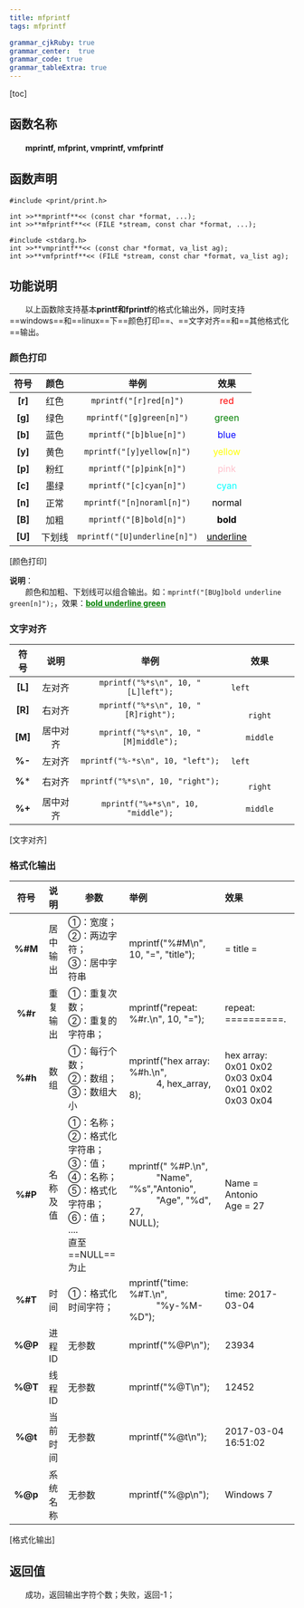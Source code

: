 ```yaml
---
title: mfprintf
tags: mfprintf

grammar_cjkRuby: true
grammar_center:  true
grammar_code: true
grammar_tableExtra: true
---
```


[toc]

## 函数名称

　　**mprintf, mfprint, vmprintf, vmfprintf**  

## 函数声明

```cpp?linenums
#include <print/print.h>

int >>**mprintf**<< (const char *format, ...);
int >>**mfprintf**<< (FILE *stream, const char *format, ...);

#include <stdarg.h>
int >>**vmprintf**<< (const char *format, va_list ag);
int >>**vmfprintf**<< (FILE *stream, const char *format, va_list ag);
```

## 功能说明

　　以上函数除支持基本**printf和fprintf**的格式化输出外，同时支持==windows==和==linux==下==颜色打印==、==文字对齐==和==其他格式化==输出。  
   
   
### 颜色打印

|符号|颜色|举例|效果|
|:----:|:-----:|:--------:|:------:|
| **[r]** | 红色 | `mprintf("[r]red[n]")` |<font color="red">red</font>|
| **[g]** | 绿色 | `mprintf("[g]green[n]")` |<font color="green">green</font>|
| **[b]** | 蓝色 | `mprintf("[b]blue[n]")` |<font color="blue">blue</font>|
| **[y]** | 黄色 | `mprintf("[y]yellow[n]")` |<font color="yellow">yellow</font>|
| **[p]** | 粉红 | `mprintf("[p]pink[n]")` |<font color="pink">pink</font>|
| **[c]** | 墨绿 | `mprintf("[c]cyan[n]")` |<font color="cyan">cyan</font>|
|**[n]**|正常|`mprintf("[n]noraml[n]")` |<font color="black">normal</font>|
|**[B]**|加粗|`mprintf("[B]bold[n]")` |<font color="black" >**bold**</font>|
|**[U]**|下划线|`mprintf("[U]underline[n]")` |<font color="black" style="text-decoration:underline">underline</font>|
[颜色打印]  

**说明**：  
　　颜色和加粗、下划线可以组合输出。如：`mprintf("[BUg]bold underline green[n]");`，效果：<font style="font-weight: bold;text-decoration:underline;color:green;">bold underline green</font> 

### 文字对齐

|符号|说明|举例|效果|
|:----:|:-----:|:--------:|:------:|
|**[L]**|左对齐|`mprintf("%*s\n", 10, "[L]left");`|`left　　　　　`|
|**[R]**|右对齐|`mprintf("%*s\n", 10, "[R]right");`|`　　　　　right`|
|**[M]**|居中对齐|`mprintf("%*s\n", 10, "[M]middle");`|`　　middle　　`|
|**%-**|左对齐|`mprintf("%-*s\n", 10, "left");`|`left　　　　　`|
|**%***|右对齐|`mprintf("%*s\n", 10, "right");`|`　　　　　right`|
|**%+**|居中对齐|`mprintf("%+*s\n", 10, "middle");`|`　　middle　　`|
[文字对齐]

### 格式化输出

|符号|说明|参数|举例|效果|
|:----:|:-----:|-------|:--------|:------|
|**%#M**|居中输出|①：宽度；<br />②：两边字符；<br />③：居中字符串|mprintf("%#M\n", 10, "=", "title");|= title =|
|**%#r**|重复输出|①：重复次数；<br />②：重复的字符串；|mprintf("repeat: %#r.\n", 10, "=");|repeat: ==========.|
|**%#h**|数组|①：每行个数；<br />②：数组；<br />③：数组大小|mprintf("hex array: %#h.\n", <br />　　　4, hex_array, 8);|hex array:<br />0x01 0x02 0x03 0x04<br />0x01 0x02 0x03 0x04|
|**%#P**|名称及值|①：名称；<br />②：格式化字符串；<br />③：值；<br />④：名称；<br />⑤：格式化字符串；<br />⑥：值；<br />....<br />直至==NULL==为止|mprintf(" %#P.\n", <br />　　　"Name", “%s”,"Antonio", <br />　　　"Age", "%d", 27, <br />NULL);|Name = Antonio<br />Age = 27|
|**%#T**|时间|①：格式化时间字符；|mprintf("time: %#T.\n", <br />　　　"%y-%M-%D");|time: 2017-03-04|
|**%@P**|进程ID|无参数|mprintf("%@P\n");|23934|
|**%@T**|线程ID|无参数|mprintf("%@T\n");|12452|
|**%@t**|当前时间|无参数|mprintf("%@t\n");|2017-03-04 16:51:02|
|**%@p**|系统名称|无参数|mprintf("%@p\n");|Windows 7|
[格式化输出]

## 返回值

　　成功，返回输出字符个数；失败，返回-1；